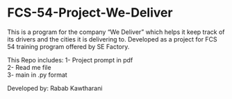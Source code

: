 # FCS-54-Project-We-Deliver
This is a program for the company “We Deliver” which helps it keep track of its drivers and the cities it is delivering to. Developed as a project for FCS 54 training program offered by SE Factory. 


This Repo includes:
    1- Project prompt in pdf <br>
    2- Read me file <br>
    3- main in .py format <br>





Developed by: Rabab Kawtharani
